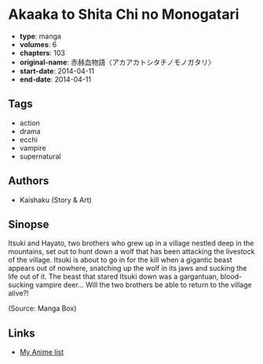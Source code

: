 # Akaaka to Shita Chi no Monogatari

-   **type**: manga
-   **volumes**: 6
-   **chapters**: 103
-   **original-name**: 赤赫血物語〈アカアカトシタチノモノガタリ〉
-   **start-date**: 2014-04-11
-   **end-date**: 2014-04-11

## Tags

-   action
-   drama
-   ecchi
-   vampire
-   supernatural

## Authors

-   Kaishaku (Story & Art)

## Sinopse

Itsuki and Hayato, two brothers who grew up in a village nestled deep in the mountains, set out to hunt down a wolf that has been attacking the livestock of the village. Itsuki is about to go in for the kill when a gigantic beast appears out of nowhere, snatching up the wolf in its jaws and sucking the life out of it. The beast that stared Itsuki down was a gargantuan, blood-sucking vampire deer... Will the two brothers be able to return to the village alive?!

(Source: Manga Box)

## Links

-   [My Anime list](https://myanimelist.net/manga/70485/Akaaka_to_Shita_Chi_no_Monogatari)

